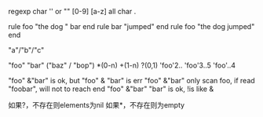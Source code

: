 regexp
char '' or ""
\[0-9] \[a-z]
all char .

rule foo
  "the dog " bar
end
rule bar
  "jumped"
end
rule foo
  "the dog jumped"
end

"a"/"b"/"c"

"foo" "bar" ("baz" / "bop")
*(0-n)
+(1-n)
?(0,1)
'foo'2..
'foo'3..5
'foo'..4

"foo" &"bar" is ok, but "foo" & "bar" is err 
"foo" &"bar" only scan foo, if read "foobar", will not to reach end
"foo" &"bar" "bar" is ok, !is like &


如果?，不存在则elements为nil
如果*，不存在则为empty